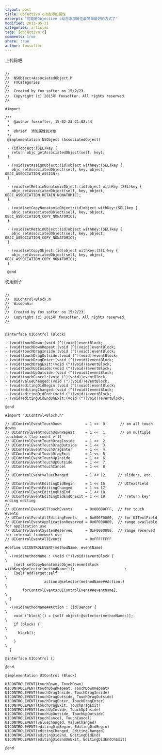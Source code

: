 ```yaml
---
layout: post
title: Objective c动态添加属性
excerpt: "可能是Objective c动态添加属性最简单最好的方式了"
modified: 2013-05-31
categories: articles
tags: [objective c]
comments: true
share: true
author: foxsofter
---
```


上代码吧

<pre><code>
//
//  NSObject+AssociatedObject.h
//  FXCategories
//
//  Created by fox softer on 15/2/23.
//  Copyright (c) 2015年 foxsofter. All rights reserved.
//

#import <Foundation/Foundation.h>

/**
 *  @author foxsofter, 15-02-23 21:02:44
 *
 *  @brief  添加属性到对象
 */
 @implementation NSObject (AssociatedObject)

 - (id)object:(SEL)key {
   return objc_getAssociatedObject(self, key);
 }

 - (void)setAssignObject:(id)object withKey:(SEL)key {
   objc_setAssociatedObject(self, key, object, OBJC_ASSOCIATION_ASSIGN);
 }

 - (void)setRetainNonatomicObject:(id)object withKey:(SEL)key {
   objc_setAssociatedObject(self, key, object, OBJC_ASSOCIATION_RETAIN_NONATOMIC);
 }

 - (void)setCopyNonatomicObject:(id)object withKey:(SEL)key {
   objc_setAssociatedObject(self, key, object, OBJC_ASSOCIATION_COPY_NONATOMIC);
 }

 - (void)setRetainObject:(id)object withKey:(SEL)key {
   objc_setAssociatedObject(self, key, object, OBJC_ASSOCIATION_COPY_NONATOMIC);
 }

 - (void)setCopyObject:(id)object withKey:(SEL)key {
   objc_setAssociatedObject(self, key, object, OBJC_ASSOCIATION_COPY_NONATOMIC);
 }

 @end
</pre></code>

使用例子

<pre><code>
//
//  UIControl+Block.m
//  WisdomAir
//
//  Created by fox softer on 15/2/23.
//  Copyright (c) 2015年 foxsofter. All rights reserved.
//


@interface UIControl (Block)

- (void)touchDown:(void (^)(void))eventBlock;
- (void)touchDownRepeat:(void (^)(void))eventBlock;
- (void)touchDragInside:(void (^)(void))eventBlock;
- (void)touchDragOutside:(void (^)(void))eventBlock;
- (void)touchDragEnter:(void (^)(void))eventBlock;
- (void)touchDragExit:(void (^)(void))eventBlock;
- (void)touchUpInside:(void (^)(void))eventBlock;
- (void)touchUpOutside:(void (^)(void))eventBlock;
- (void)touchCancel:(void (^)(void))eventBlock;
- (void)valueChanged:(void (^)(void))eventBlock;
- (void)editingDidBegin:(void (^)(void))eventBlock;
- (void)editingChanged:(void (^)(void))eventBlock;
- (void)editingDidEnd:(void (^)(void))eventBlock;
- (void)editingDidEndOnExit:(void (^)(void))eventBlock;

@end

#import "UIControl+Block.h"

// UIControlEventTouchDown           = 1 <<  0,      // on all touch downs
// UIControlEventTouchDownRepeat     = 1 <<  1,      // on multiple touchdowns (tap count > 1)
// UIControlEventTouchDragInside     = 1 <<  2,
// UIControlEventTouchDragOutside    = 1 <<  3,
// UIControlEventTouchDragEnter      = 1 <<  4,
// UIControlEventTouchDragExit       = 1 <<  5,
// UIControlEventTouchUpInside       = 1 <<  6,
// UIControlEventTouchUpOutside      = 1 <<  7,
// UIControlEventTouchCancel         = 1 <<  8,
//
// UIControlEventValueChanged        = 1 << 12,     // sliders, etc.
//
// UIControlEventEditingDidBegin     = 1 << 16,     // UITextField
// UIControlEventEditingChanged      = 1 << 17,
// UIControlEventEditingDidEnd       = 1 << 18,
// UIControlEventEditingDidEndOnExit = 1 << 19,     // 'return key' ending editing
//
// UIControlEventAllTouchEvents      = 0x00000FFF,  // for touch events
// UIControlEventAllEditingEvents    = 0x000F0000,  // for UITextField
// UIControlEventApplicationReserved = 0x0F000000,  // range available for application use
// UIControlEventSystemReserved      = 0xF0000000,  // range reserved for internal framework use
// UIControlEventAllEvents           = 0xFFFFFFFF

#define UICONTROLEVENT(methodName, eventName)                                                      \
  -(void)methodName : (void (^)(void))eventBlock {                                                 \
    [self setCopyNonatomicObject:eventBlock withKey:@selector(methodName:)];                       \
    [self addTarget:self                                                                           \
                  action:@selector(methodName##Action:)                                            \
        forControlEvents:UIControlEvent##eventName];                                               \
  }                                                                                                \
  -(void)methodName##Action : (id)sender {                                                         \
    void (^block)() = [self object:@selector(methodName:)];                                        \
    if (block) {                                                                                   \
      block();                                                                                     \
    }                                                                                              \
  }

@interface UIControl ()

@end

@implementation UIControl (Block)

UICONTROLEVENT(touchDown, TouchDown)
UICONTROLEVENT(touchDownRepeat, TouchDownRepeat)
UICONTROLEVENT(touchDragInside, TouchDragInside)
UICONTROLEVENT(touchDragOutside, TouchDragOutside)
UICONTROLEVENT(touchDragEnter, TouchDragEnter)
UICONTROLEVENT(touchDragExit, TouchDragExit)
UICONTROLEVENT(touchUpInside, TouchUpInside)
UICONTROLEVENT(touchUpOutside, TouchUpOutside)
UICONTROLEVENT(touchCancel, TouchCancel)
UICONTROLEVENT(valueChanged, ValueChanged)
UICONTROLEVENT(editingDidBegin, EditingDidBegin)
UICONTROLEVENT(editingChanged, EditingChanged)
UICONTROLEVENT(editingDidEnd, EditingDidEnd)
UICONTROLEVENT(editingDidEndOnExit, EditingDidEndOnExit)

@end
</pre></code>
